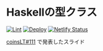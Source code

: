 # Haskellの型クラス

<!-- textlint-disable no-dead-link -->

[![Lint](https://github.com/coord-e/slide-type-class-lt/workflows/Lint/badge.svg)](https://github.com/coord-e/slide-type-class-lt/actions?workflow=Lint)
[![Deploy](https://github.com/coord-e/slide-type-class-lt/workflows/Deploy/badge.svg)](https://github.com/coord-e/slide-type-class-lt/actions?workflow=Deploy)
[![Netlify Status](https://api.netlify.com/api/v1/badges/f993f682-be6c-45ac-a126-7c62fe0392a7/deploy-status)](https://app.netlify.com/sites/coorde-slide-type-class/deploys)

<!-- textlint-enable no-dead-link -->

[coinsLT#111](https://connpass.com/event/173974/) で発表したスライド
